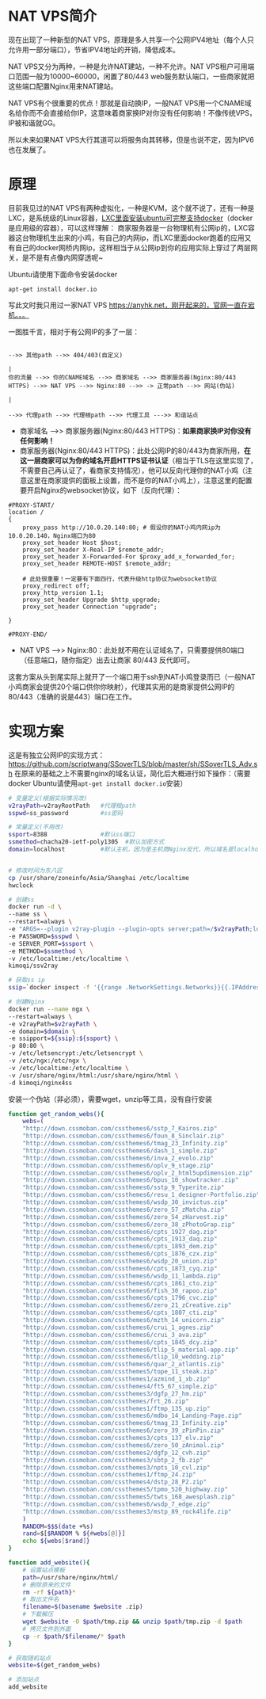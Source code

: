 # NAT VPS简介
现在出现了一种新型的NAT VPS，原理是多人共享一个公网IPV4地址（每个人只允许用一部分端口），节省IPV4地址的开销，降低成本。

NAT VPS又分为两种，一种是允许NAT建站，一种不允许。NAT VPS租户可用端口范围一般为10000~60000，闲置了80/443 web服务默认端口，一些商家就把这些端口配置Nginx用来NAT建站。

NAT VPS有个很重要的优点！那就是自动换IP，一般NAT VPS用一个CNAME域名给你而不会直接给你IP，这意味着商家换IP对你没有任何影响！不像传统VPS，IP被和谐就GG。

所以未来如果NAT VPS大行其道可以将服务向其转移，但是也说不定，因为IPV6也在发展了。


# 原理
目前我见过的NAT VPS有两种虚拟化，一种是KVM，这个就不说了，还有一种是LXC，是系统级的Linux容器，[LXC里面安装ubuntu可完整支持docker](http://blog.zxh.site/2018/02/28/Docker-in-LXC%E8%B8%A9%E5%9D%91/)（docker是应用级的容器），可以这样理解：
商家服务器是一台物理机有公网ip的，LXC容器这台物理机生出来的小鸡，有自己的内网ip，而LXC里面docker跑着的应用又有自己的docker网桥内网ip，这样相当于从公网ip到你的应用实际上穿过了两层网关，是不是有点像内网穿透呢~

Ubuntu请使用下面命令安装docker

```
apt-get install docker.io
```


写此文时我只用过一家NAT VPS https://anyhk.net，刚开起来的，官网一直在宕机。。。

一图胜千言，相对于有公网IP的多了一层：
```
                                                                                                            -->> 其他path -->> 404/403(自定义)
                                                                                                            |
你的流量 -->> 你的CNAME域名 -->> 商家域名 -->> 商家服务器(Nginx:80/443 HTTPS) -->> NAT VPS -->> Nginx:80 -->> -> 正常path -->> 网站(伪站)
                                                                                                            |
                                                                                                            -->> 代理path -->> 代理根path -->> 代理工具 --->> 和谐站点
```
- 商家域名 -->> 商家服务器(Nginx:80/443 HTTPS)：**如果商家换IP对你没有任何影响！**
- 商家服务器(Nginx:80/443 HTTPS)：此处公网IP的80/443为商家所用，**在这一层商家可以为你的域名开启HTTPS证书认证**（相当于TLS在这里实现了，不需要自己再认证了，看商家支持情况），他可以反向代理你的NAT小鸡（注意这里在商家提供的面板上设置，而不是你的NAT小鸡上），注意这里的配置要开启Nginx的websocket协议，如下（反向代理）：

```nginx
#PROXY-START/
location /
{
    proxy_pass http://10.0.20.140:80; # 假设你的NAT小鸡内网ip为10.0.20.140，Nginx端口为80
    proxy_set_header Host $host;
    proxy_set_header X-Real-IP $remote_addr;
    proxy_set_header X-Forwarded-For $proxy_add_x_forwarded_for;
    proxy_set_header REMOTE-HOST $remote_addr;
    
    # 此处很重要！一定要有下面四行，代表升级http协议为websocket协议
    proxy_redirect off;
    proxy_http_version 1.1;
    proxy_set_header Upgrade $http_upgrade;
	proxy_set_header Connection "upgrade";

}

#PROXY-END/
```
-  NAT VPS -->> Nginx:80：此处就不用在认证域名了，只需要提供80端口（任意端口，随你指定）出去让商家 80/443 反代即可。

这套方案从头到尾实际上就开了一个端口用于ssh到NAT小鸡登录而已（一般NAT小鸡商家会提供20个端口供你你映射），代理其实用的是商家提供公网IP的80/443（准确的说是443）端口在工作。

# 实现方案
这是有独立公网IP的实现方式：https://github.com/scriptwang/SSoverTLS/blob/master/sh/SSoverTLS_Adv.sh
在原来的基础之上不需要nginx的域名认证，简化后大概进行如下操作：（需要docker Ubuntu请使用```apt-get install docker.io```安装）

```bash
# 变量定义(根据实际情况改)
v2rayPath=v2rayRootPath   #代理根path
sspwd=ss_password         #ss密码

# 常量定义(不用改)
ssport=8388               #默认ss端口
ssmethod=chacha20-ietf-poly1305  #默认加密方式
domain=localhost          #默认主机，因为是主机商Nginx反代，所以域名是localhost


# 修改时间为东八区
cp /usr/share/zoneinfo/Asia/Shanghai /etc/localtime
hwclock

# 创建ss
docker run -d \
--name ss \
--restart=always \
-e "ARGS=--plugin v2ray-plugin --plugin-opts server;path=/$v2rayPath;loglevel=none" \
-e PASSWORD=$sspwd \
-e SERVER_PORT=$ssport \
-e METHOD=$ssmethod \
-v /etc/localtime:/etc/localtime \
kimoqi/ssv2ray 

# 获取ss ip
ssip=`docker inspect -f '{{range .NetworkSettings.Networks}}{{.IPAddress}}{{end}}'  ss`

# 创建Nginx
docker run --name ngx \
--restart=always \
-e v2rayPath=$v2rayPath \
-e domain=$domain \
-e ssipport=${ssip}:${ssport} \
-p 80:80 \
-v /etc/letsencrypt:/etc/letsencrypt \
-v /etc/ngx:/etc/ngx \
-v /etc/localtime:/etc/localtime \
-v /usr/share/nginx/html:/usr/share/nginx/html \
-d kimoqi/nginx4ss
```

安装一个伪站（非必须），需要wget，unzip等工具，没有自行安装
```bash
function get_random_webs(){
    webs=(
    "http://down.cssmoban.com/cssthemes6/sstp_7_Kairos.zip"
    "http://down.cssmoban.com/cssthemes6/foun_8_Sinclair.zip"
    "http://down.cssmoban.com/cssthemes6/tmag_23_Infinity.zip"
    "http://down.cssmoban.com/cssthemes6/dash_1_simple.zip"
    "http://down.cssmoban.com/cssthemes6/inva_2_evolo.zip"
    "http://down.cssmoban.com/cssthemes6/oplv_9_stage.zip"
    "http://down.cssmoban.com/cssthemes6/oplv_2_html5updimension.zip"
    "http://down.cssmoban.com/cssthemes6/bpus_10_showtracker.zip"
    "http://down.cssmoban.com/cssthemes6/sstp_9_Typerite.zip"
    "http://down.cssmoban.com/cssthemes6/resu_1_designer-Portfolio.zip"
    "http://down.cssmoban.com/cssthemes6/wsdp_30_invictus.zip"
    "http://down.cssmoban.com/cssthemes6/zero_57_zMatcha.zip"
    "http://down.cssmoban.com/cssthemes6/zero_54_zHarvest.zip"
    "http://down.cssmoban.com/cssthemes6/zero_38_zPhotoGrap.zip"
    "http://down.cssmoban.com/cssthemes6/cpts_1927_dag.zip"
    "http://down.cssmoban.com/cssthemes6/cpts_1913_daq.zip"
    "http://down.cssmoban.com/cssthemes6/cpts_1893_dem.zip"
    "http://down.cssmoban.com/cssthemes6/cpts_1876_czx.zip"
    "http://down.cssmoban.com/cssthemes6/wsdp_20_union.zip"
    "http://down.cssmoban.com/cssthemes6/cpts_1873_cyq.zip"
    "http://down.cssmoban.com/cssthemes6/wsdp_11_lambda.zip"
    "http://down.cssmoban.com/cssthemes6/cpts_1861_cto.zip"
    "http://down.cssmoban.com/cssthemes6/fish_30_rapoo.zip"
    "http://down.cssmoban.com/cssthemes6/cpts_1796_cvc.zip"
    "http://down.cssmoban.com/cssthemes6/zero_21_zCreative.zip"
    "http://down.cssmoban.com/cssthemes6/cpts_1807_cti.zip"
    "http://down.cssmoban.com/cssthemes6/mzth_14_unicorn.zip"
    "http://down.cssmoban.com/cssthemes6/crui_1_agnes.zip"
    "http://down.cssmoban.com/cssthemes6/crui_3_ava.zip"
    "http://down.cssmoban.com/cssthemes6/cpts_1845_dcy.zip"
    "http://down.cssmoban.com/cssthemes6/tlip_5_material-app.zip"
    "http://down.cssmoban.com/cssthemes6/tlip_10_wedding.zip"
    "http://down.cssmoban.com/cssthemes6/quar_2_atlantis.zip"
    "http://down.cssmoban.com/cssthemes5/tope_11_steak.zip"
    "http://down.cssmoban.com/cssthemes1/azmind_1_xb.zip"
    "http://down.cssmoban.com/cssthemes4/ft5_67_simple.zip"
    "http://down.cssmoban.com/cssthemes3/dgfp_27_hm.zip"
    "http://down.cssmoban.com/cssthemes/frt_26.zip"
    "http://down.cssmoban.com/cssthemes1/ftmp_135_up.zip"
    "http://down.cssmoban.com/cssthemes6/mdbo_14_Landing-Page.zip"
    "http://down.cssmoban.com/cssthemes6/tmag_23_Infinity.zip"
    "http://down.cssmoban.com/cssthemes6/zero_39_zPinPin.zip"
    "http://down.cssmoban.com/cssthemes3/cpts_137_elv.zip"
    "http://down.cssmoban.com/cssthemes6/zero_50_zAnimal.zip"
    "http://down.cssmoban.com/cssthemes2/dgfp_12_cvh.zip"
    "http://down.cssmoban.com/cssthemes3/sbtp_2_fb.zip"
    "http://down.cssmoban.com/cssthemes3/npts_10_cvl.zip"
    "http://down.cssmoban.com/cssthemes1/ftmp_24.zip"
    "http://down.cssmoban.com/cssthemes4/dstp_28_P2.zip"
    "http://down.cssmoban.com/cssthemes5/tpmo_520_highway.zip"
    "http://down.cssmoban.com/cssthemes5/twts_168_awesplash.zip"
    "http://down.cssmoban.com/cssthemes6/wsdp_7_edge.zip"
    "http://down.cssmoban.com/cssthemes3/mstp_89_rock4life.zip"
    )
    RANDOM=$$$(date +%s)
    rand=$[$RANDOM % ${#webs[@]}]
    echo ${webs[$rand]}
}

function add_website(){
    # 设置站点模板
    path=/usr/share/nginx/html/
    # 删除原来的文件
    rm -rf ${path}*
    # 取出文件名
    filename=$(basename $website .zip)
    # 下载解压
    wget $website -O $path/tmp.zip && unzip $path/tmp.zip -d $path
    # 拷贝文件到外面
    cp -r $path/$filename/* $path
}

# 获取随机站点
website=$(get_random_webs)

# 添加站点
add_website

```


